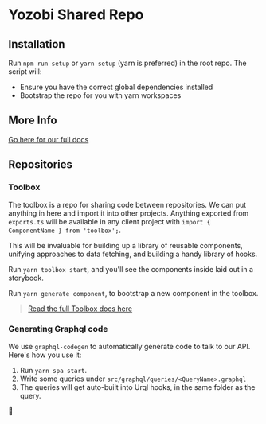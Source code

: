 # Yozobi Shared Repo

## Installation

Run `npm run setup` or `yarn setup` (yarn is preferred) in the root repo. The script will:

- Ensure you have the correct global dependencies installed
- Bootstrap the repo for you with yarn workspaces

## More Info

[Go here for our full docs](./internals/docs/index.md)

## Repositories

### Toolbox

The toolbox is a repo for sharing code between repositories. We can put anything in here and import it into other projects. Anything exported from `exports.ts` will be available in any client project with `import { ComponentName } from 'toolbox';`.

This will be invaluable for building up a library of reusable components, unifying approaches to data fetching, and building a handy library of hooks.

Run `yarn toolbox start`, and you'll see the components inside laid out in a storybook.

Run `yarn generate component`, to bootstrap a new component in the toolbox.

> [Read the full Toolbox docs here](./toolbox/readme.md)

### Generating Graphql code

We use `graphql-codegen` to automatically generate code to talk to our API. Here's how you use it:

1. Run `yarn spa start`.
2. Write some queries under `src/graphql/queries/<QueryName>.graphql`
3. The queries will get auto-built into Urql hooks, in the same folder as the query.

🚀
